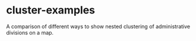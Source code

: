 cluster-examples
================

A comparison of different ways to show nested clustering of administrative divisions on a map.
